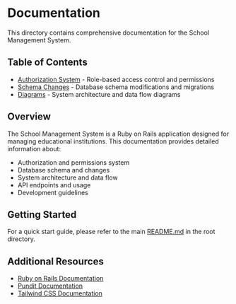# Documentation

This directory contains comprehensive documentation for the School Management System.

## Table of Contents

- [Authorization System](AUTHORIZATION.md) - Role-based access control and permissions
- [Schema Changes](schema_changes.md) - Database schema modifications and migrations
- [Diagrams](diagrams/) - System architecture and data flow diagrams

## Overview

The School Management System is a Ruby on Rails application designed for managing educational institutions. This documentation provides detailed information about:

- Authorization and permissions system
- Database schema and changes
- System architecture and data flow
- API endpoints and usage
- Development guidelines

## Getting Started

For a quick start guide, please refer to the main [README.md](../README.md) in the root directory.

## Additional Resources

- [Ruby on Rails Documentation](https://guides.rubyonrails.org/)
- [Pundit Documentation](https://github.com/varvet/pundit)
- [Tailwind CSS Documentation](https://tailwindcss.com/docs) 